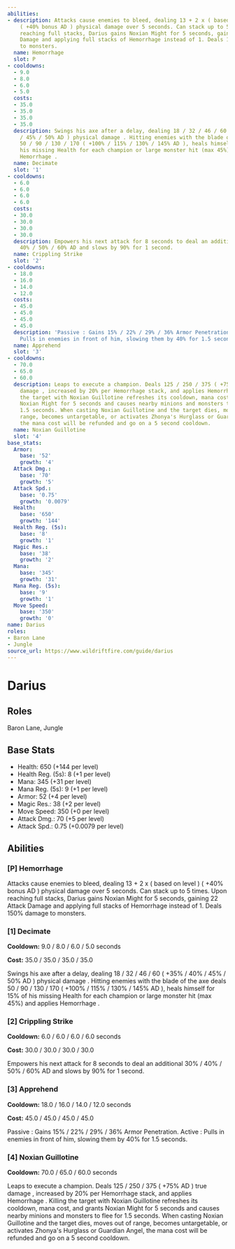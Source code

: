 ```yaml
---
abilities:
- description: Attacks cause enemies to bleed, dealing 13 + 2 x ( based on level )
    ( +40% bonus AD ) physical damage over 5 seconds. Can stack up to 5 times. Upon
    reaching full stacks, Darius gains Noxian Might for 5 seconds, gaining 22 Attack
    Damage and applying full stacks of Hemorrhage instead of 1. Deals 150% damage
    to monsters.
  name: Hemorrhage
  slot: P
- cooldowns:
  - 9.0
  - 8.0
  - 6.0
  - 5.0
  costs:
  - 35.0
  - 35.0
  - 35.0
  - 35.0
  description: Swings his axe after a delay, dealing 18 / 32 / 46 / 60 ( +35% / 40%
    / 45% / 50% AD ) physical damage . Hitting enemies with the blade of the axe deals
    50 / 90 / 130 / 170 ( +100% / 115% / 130% / 145% AD ), heals himself for 15% of
    his missing Health for each champion or large monster hit (max 45%) and applies
    Hemorrhage .
  name: Decimate
  slot: '1'
- cooldowns:
  - 6.0
  - 6.0
  - 6.0
  - 6.0
  costs:
  - 30.0
  - 30.0
  - 30.0
  - 30.0
  description: Empowers his next attack for 8 seconds to deal an additional 30% /
    40% / 50% / 60% AD and slows by 90% for 1 second.
  name: Crippling Strike
  slot: '2'
- cooldowns:
  - 18.0
  - 16.0
  - 14.0
  - 12.0
  costs:
  - 45.0
  - 45.0
  - 45.0
  - 45.0
  description: 'Passive : Gains 15% / 22% / 29% / 36% Armor Penetration. Active :
    Pulls in enemies in front of him, slowing them by 40% for 1.5 seconds.'
  name: Apprehend
  slot: '3'
- cooldowns:
  - 70.0
  - 65.0
  - 60.0
  description: Leaps to execute a champion. Deals 125 / 250 / 375 ( +75% AD ) true
    damage , increased by 20% per Hemorrhage stack, and applies Hemorrhage . Killing
    the target with Noxian Guillotine refreshes its cooldown, mana cost, and grants
    Noxian Might for 5 seconds and causes nearby minions and monsters to flee for
    1.5 seconds. When casting Noxian Guillotine and the target dies, moves out of
    range, becomes untargetable, or activates Zhonya's Hurglass or Guardian Angel,
    the mana cost will be refunded and go on a 5 second cooldown.
  name: Noxian Guillotine
  slot: '4'
base_stats:
  Armor:
    base: '52'
    growth: '4'
  Attack Dmg.:
    base: '70'
    growth: '5'
  Attack Spd.:
    base: '0.75'
    growth: '0.0079'
  Health:
    base: '650'
    growth: '144'
  Health Reg. (5s):
    base: '8'
    growth: '1'
  Magic Res.:
    base: '38'
    growth: '2'
  Mana:
    base: '345'
    growth: '31'
  Mana Reg. (5s):
    base: '9'
    growth: '1'
  Move Speed:
    base: '350'
    growth: '0'
name: Darius
roles:
- Baron Lane
- Jungle
source_url: https://www.wildriftfire.com/guide/darius
---
```


# Darius

## Roles

Baron Lane, Jungle

## Base Stats

- Health: 650 (+144 per level)
- Health Reg. (5s): 8 (+1 per level)
- Mana: 345 (+31 per level)
- Mana Reg. (5s): 9 (+1 per level)
- Armor: 52 (+4 per level)
- Magic Res.: 38 (+2 per level)
- Move Speed: 350 (+0 per level)
- Attack Dmg.: 70 (+5 per level)
- Attack Spd.: 0.75 (+0.0079 per level)

## Abilities

### [P] Hemorrhage

Attacks cause enemies to bleed, dealing 13 + 2 x ( based on level ) ( +40% bonus AD ) physical damage over 5 seconds. Can stack up to 5 times. Upon reaching full stacks, Darius gains Noxian Might for 5 seconds, gaining 22 Attack Damage and applying full stacks of Hemorrhage instead of 1. Deals 150% damage to monsters.

### [1] Decimate

**Cooldown:** 9.0 / 8.0 / 6.0 / 5.0 seconds

**Cost:** 35.0 / 35.0 / 35.0 / 35.0

Swings his axe after a delay, dealing 18 / 32 / 46 / 60 ( +35% / 40% / 45% / 50% AD ) physical damage . Hitting enemies with the blade of the axe deals 50 / 90 / 130 / 170 ( +100% / 115% / 130% / 145% AD ), heals himself for 15% of his missing Health for each champion or large monster hit (max 45%) and applies Hemorrhage .

### [2] Crippling Strike

**Cooldown:** 6.0 / 6.0 / 6.0 / 6.0 seconds

**Cost:** 30.0 / 30.0 / 30.0 / 30.0

Empowers his next attack for 8 seconds to deal an additional 30% / 40% / 50% / 60% AD and slows by 90% for 1 second.

### [3] Apprehend

**Cooldown:** 18.0 / 16.0 / 14.0 / 12.0 seconds

**Cost:** 45.0 / 45.0 / 45.0 / 45.0

Passive : Gains 15% / 22% / 29% / 36% Armor Penetration. Active : Pulls in enemies in front of him, slowing them by 40% for 1.5 seconds.

### [4] Noxian Guillotine

**Cooldown:** 70.0 / 65.0 / 60.0 seconds

Leaps to execute a champion. Deals 125 / 250 / 375 ( +75% AD ) true damage , increased by 20% per Hemorrhage stack, and applies Hemorrhage . Killing the target with Noxian Guillotine refreshes its cooldown, mana cost, and grants Noxian Might for 5 seconds and causes nearby minions and monsters to flee for 1.5 seconds. When casting Noxian Guillotine and the target dies, moves out of range, becomes untargetable, or activates Zhonya's Hurglass or Guardian Angel, the mana cost will be refunded and go on a 5 second cooldown.

